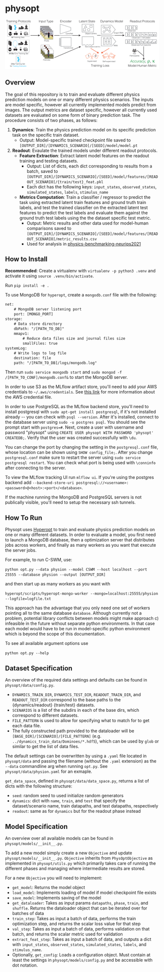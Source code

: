 # physopt

![](overview-figure.png)

## Overview

The goal of this repository is to train and evaluate different physics prediction models on one or many different physics scenarios. The inputs are model specific, however all currently implemented models predict from images. The output metrics are dataset specific, however all currently used datasets are evaluated on some form of binary prediction task. The procedure consists of two phases, as follows:

1. **Dynamics**: Train the physics prediction model on its specific prediction task on the specific train dataset.
    - Output: Model-specific trained checkpoint file saved to ``[OUTPUT_DIR]/[DYNAMICS_SCENARIO]/[SEED]/model/model.pt``
2. **Readout**: Evaulate the trained models under different readout protocols.
    - __Feature Extraction__: Extract latent model features on the readout training and testing datasets.
        - Output: List of dicts, each dict corresponding to results from a batch, saved to `[OUTPUT_DIR]/[DYNAMICS_SCENARIO]/[SEED]/model/features/[READOUT_SCENARIO]/{train/test}_feat.pkl`
        - Each dict has the following keys: `input_states`, `observed_states`, `simulated_states`, `labels`, `stimulus_name`
    - __Metrics Computation__: Train a classifier / regressor to predict the task using extracted latent train features and ground truth train labels, and test the trained classifier on the extracted latent test features to predict the test labels and evaluate them against the ground truth test labels using the the dataset specific test metric.
        - Output: Metric results and other data used for model-human comparisons saved to `[OUTPUT_DIR]/[DYNAMICS_SCENARIO]/[SEED]/model/features/[READOUT_SCENARIO]/metric_results.csv`
        - Used for analysis in [physics-benchmarking-neurips2021](https://github.com/cogtoolslab/physics-benchmarking-neurips2021)
     

## How to Install
**Recommended**: Create a virtualenv with `virtualenv -p python3 .venv` and activate it using `source .venv/bin/activate`. 

Run `pip install -e .`

To use MongoDB for `hyperopt`, create a `mongodb.conf` file with the following:

```
net:
    # MongoDB server listening port
    port: [MONGO_PORT]
storage:
    # Data store directory
    dbPath: "/[PATH_TO_DB]"
    mmapv1:
        # Reduce data files size and journal files size
        smallFiles: true
systemLog:
    # Write logs to log file
    destination: file
    path: "/[PATH_TO_DB]/logs/mongodb.log"
```

Then run `sudo service mongodb start` and `sudo mongod -f /[PATH_TO_CONF]/mongodb.conf&` to start the MongoDB server.


In order to use S3 as the MLflow artifact store, you'll need to add your AWS credentials to `~/.aws/credentials`. See [this link](https://docs.aws.amazon.com/cli/latest/userguide/cli-configure-files.html) for more information about the AWS credential file.

In order to use PostgreSQL as the MLflow backend store, you'll need to install postgresql with `sudo apt-get install postgresql`, if it's not installed already -- you can check with `psql --version`. After it's installed, connect to the database server using `sudo -u postgres psql`. You should see the prompt start with `postgres=#`. Next, create a user with username and password "physopt" using `CREATE USER physopt WITH PASSWORD 'physopt' CREATEDB;`. Verify that the user was created successfully with `\du`. 

You can change the port by changing the setting in the `postgresql.conf` file, whose location can be shown using `SHOW config_file;`. After you change `postgresql.conf` make sure to restart the server using `sudo service postgresql restart`. You can check what port is being used with `\conninfo` after connecting to the server.


To view the MLflow tracking UI run `mlflow ui`. If you're using the postgres backend add `--backend-store-uri postgresql://<username>:<password>@<host>:<port>/<database>`.

If the machine running the MongoDB and PostgreSQL servers is not publically visible, you'll need to setup the necessary ssh tunnels.

## How To Run

Physopt uses [Hyperopt](https://github.com/neuroailab/hyperopt) to train and evaluate physics prediction models on one or many different datasets. In order to evaluate a model, you first need to launch a MongoDB database, then a optimization server that distributes jobs across workers, and finally as many workers as you want that execute the server jobs.

For example, to run C-SWM, use:

`python opt.py --data physion --model CSWM --host localhost --port 25555 --database physion --output [OUTPUT_DIR]`

and then start up as many workers as you want with

`hyperopt/scripts/hyperopt-mongo-worker --mongo=localhost:25555/physion --logfile=logfile.txt`

This approach has the advantage that you only need one set of workers pointing all to the same database `database`. Although currently not a problem, potential library conflicts between models might make approach c) infeasible in the future without separate python environments. In that case each model would have to be run in model-specific python environment which is beyond the scope of this documentation.

To see all available argument options use

`python opt.py --help`

## Dataset Specification

An overview of the required data settings and defaults can be found in `physopt/data/config.py`. 
- `DYNAMICS_TRAIN_DIR`, `DYNAMICS_TEST_DIR`, `READOUT_TRAIN_DIR`, and `READOUT_TEST_DIR` correspond to the base paths to the {dynamics/readout} {train/test} datasets.
- `SCENARIOS` is a list of the subdirs in each of the base dirs, which correspond to different datasets.
- `FILE_PATTERN` is used to allow for specifying what to match for to get each data file. 
- The fully constructed path provided to the dataloader will be `[BASE_DIR]/[SCENARIO]/[FILE_PATTERN]` (e.g. `../dynamics_train_data/Dominoes/*.hdf5`), which can be used by `glob` or similar to get the list of data files.

The default settings can be overwritten by using a `.yaml` file located in `physopt/data` and passing the filename (without the `.yaml` extension) as the `--data` commandline arg when running `opt.py`. See `physopt/data/physion.yaml` for an exmaple. 

`get_data_space`, defined in `physopt/data/data_space.py`, returns a list of dicts with the following structure:
-  `seed`: random seed to used initialize random generators
- `dynamics`: dict with `name`, `train`, and `test` that specify the dataset/scenario name, train datapaths, and test datapaths, respectively
- `readout`: same as for `dynamics` but for the readout phase instead

## Model Specification

An overview over all available models can be found in `physopt/models/__init__.py`.

To add a new model simply create a new `Objective` and update `physopt/models/__init__.py`. `Objective` inherits from `PhysOptObjective` as implemented in `physopt/utils.py` which primarily takes care of running the different phases and managing where intermediate results are stored. 

For a new `Objective` you will need to implement:
- `get_model`: Returns the model object
- `load_model`: Implements loading of model if model checkpoint file exists
- `save_model`: Implements saving of the model
- `get_dataloader`: Takes as input params `datapaths`, `phase`, `train`, and `shuffle`. Returns the dataloader object that can be iterated over for batches of data
- `train_step`: Takes as input a batch of data, performs the train optimization step, and returns the scalar loss value for that step
- `val_step`: Takes as input a batch of data, performs validation on that batch, and returns the scalar metric used for validation
- `extract_feat_step`: Takes as input a batch of data, and outputs a dict with `input_states`, `observed_states`, `simulated_states`, `labels`, and `stimulus_name`.
- Optionally, `get_config`: Loads a configuration object. Must contain at least the settings in `physopt/models/config.py` and be accessible with dot notation. 
